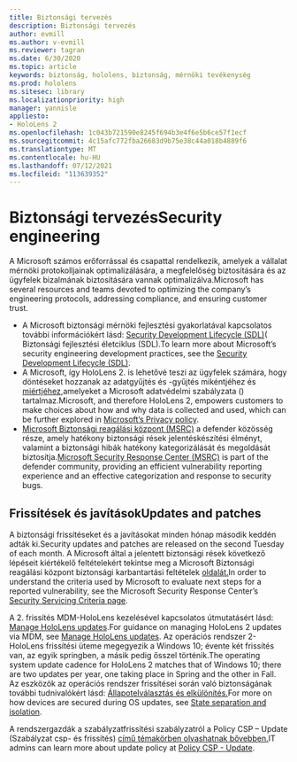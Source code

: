 ```yaml
---
title: Biztonsági tervezés
description: Biztonsági tervezés
author: evmill
ms.author: v-evmill
ms.reviewer: tagran
ms.date: 6/30/2020
ms.topic: article
keywords: biztonság, hololens, biztonság, mérnöki tevékenység
ms.prod: hololens
ms.sitesec: library
ms.localizationpriority: high
manager: yannisle
appliesto:
- HoloLens 2
ms.openlocfilehash: 1c043b721590e8245f694b3e4f6e5b6ce57f1ecf
ms.sourcegitcommit: 4c15afc772fba26683d9b75e38c44a018b4889f6
ms.translationtype: MT
ms.contentlocale: hu-HU
ms.lasthandoff: 07/12/2021
ms.locfileid: "113639352"
---
```

# <a name="security-engineering"></a><span data-ttu-id="7214a-104">Biztonsági tervezés</span><span class="sxs-lookup"><span data-stu-id="7214a-104">Security engineering</span></span>

<span data-ttu-id="7214a-105">A Microsoft számos erőforrással és csapattal rendelkezik, amelyek a vállalat mérnöki protokolljainak optimalizálására, a megfelelőség biztosítására és az ügyfelek bizalmának biztosítására vannak optimalizálva.</span><span class="sxs-lookup"><span data-stu-id="7214a-105">Microsoft has several resources and teams devoted to optimizing the company’s engineering protocols, addressing compliance, and ensuring customer trust.</span></span> 

  * <span data-ttu-id="7214a-106">A Microsoft biztonsági mérnöki fejlesztési gyakorlatával kapcsolatos további információkért lásd: [Security Development Lifecycle (SDL)](https://www.microsoft.com/securityengineering/sdl)( Biztonsági fejlesztési életciklus (SDL).</span><span class="sxs-lookup"><span data-stu-id="7214a-106">To learn more about Microsoft’s security engineering development practices, see the [Security Development Lifecycle (SDL)](https://www.microsoft.com/securityengineering/sdl).</span></span>
  * <span data-ttu-id="7214a-107">A Microsoft, így HoloLens 2. is lehetővé teszi az ügyfelek számára, hogy döntéseket hozzanak az adatgyűjtés és -gyűjtés mikéntjéhez és [miértjéhez,](https://privacy.microsoft.com/)amelyeket a Microsoft adatvédelmi szabályzata () tartalmaz.</span><span class="sxs-lookup"><span data-stu-id="7214a-107">Microsoft, and therefore HoloLens 2, empowers customers to make choices about how and why data is collected and used, which can be further explored in [Microsoft’s Privacy policy](https://privacy.microsoft.com/).</span></span> 
  * <span data-ttu-id="7214a-108">[Microsoft Biztonsági reagálási központ (MSRC)](https://www.microsoft.com/msrc) a defender közösség része, amely hatékony biztonsági rések jelentéskészítési élményt, valamint a biztonsági hibák hatékony kategorizálását és megoldását biztosítja.</span><span class="sxs-lookup"><span data-stu-id="7214a-108">[Microsoft Security Response Center (MSRC)](https://www.microsoft.com/msrc) is part of the defender community, providing an efficient vulnerability reporting experience and an effective categorization and response to security bugs.</span></span> 

## <a name="updates-and-patches"></a><span data-ttu-id="7214a-109">Frissítések és javítások</span><span class="sxs-lookup"><span data-stu-id="7214a-109">Updates and patches</span></span>

<span data-ttu-id="7214a-110">A biztonsági frissítéseket és a javításokat minden hónap második keddén adták ki.</span><span class="sxs-lookup"><span data-stu-id="7214a-110">Security updates and patches are released on the second Tuesday of each month.</span></span> <span data-ttu-id="7214a-111">A Microsoft által a jelentett biztonsági rések következő lépéseit kiértékelő feltételekért tekintse meg a Microsoft Biztonsági reagálási központ biztonsági karbantartási feltételek [oldalát.](https://www.microsoft.com/msrc/windows-security-servicing-criteria)</span><span class="sxs-lookup"><span data-stu-id="7214a-111">In order to understand the criteria used by Microsoft to evaluate next steps for a reported vulnerability, see the Microsoft Security Response Center’s [Security Servicing Criteria page](https://www.microsoft.com/msrc/windows-security-servicing-criteria).</span></span> 

<span data-ttu-id="7214a-112">A 2. frissítés MDM-HoloLens kezelésével kapcsolatos útmutatásért lásd: [Manage HoloLens updates](hololens-updates.md).</span><span class="sxs-lookup"><span data-stu-id="7214a-112">For guidance on managing HoloLens 2 updates via MDM, see [Manage HoloLens updates](hololens-updates.md).</span></span> <span data-ttu-id="7214a-113">Az operációs rendszer 2- HoloLens frissítési üteme megegyezik a Windows 10; évente két frissítés van, az egyik springben, a másik pedig ősszel történik.</span><span class="sxs-lookup"><span data-stu-id="7214a-113">The operating system update cadence for HoloLens 2 matches that of Windows 10; there are two updates per year, one taking place in Spring and the other in Fall.</span></span> <span data-ttu-id="7214a-114">Az eszközök az operációs rendszer frissítései során való biztonságának további tudnivalókért lásd: [Állapotelválasztás és elkülönítés.](security-state-separation-isolation.md)</span><span class="sxs-lookup"><span data-stu-id="7214a-114">For more on how devices are secured during OS updates, see [State separation and isolation](security-state-separation-isolation.md).</span></span> 

<span data-ttu-id="7214a-115">A rendszergazdák a szabályzatfrissítési szabályzatról a Policy CSP – Update (Szabályzat csp- és frissítés) [című témakörben olvashatnak bővebben.](/windows/client-management/mdm/policy-csp-update)</span><span class="sxs-lookup"><span data-stu-id="7214a-115">IT admins can learn more about update policy at [Policy CSP - Update](/windows/client-management/mdm/policy-csp-update).</span></span> 
